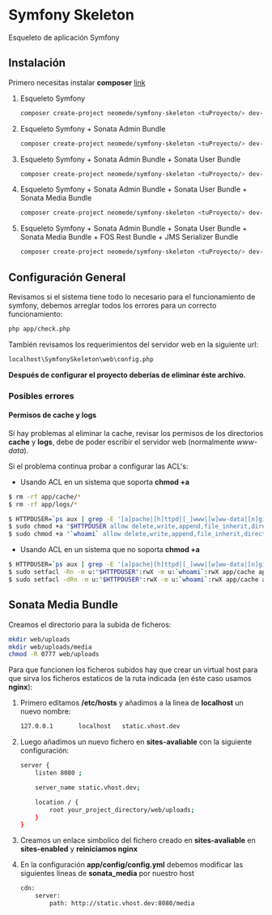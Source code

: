 Symfony Skeleton
================

Esqueleto de aplicación Symfony

Instalación
-----------

Primero necesitas instalar **composer** [link](https://getcomposer.org/doc/00-intro.md)

1. Esqueleto Symfony

    ```sh
    composer create-project neomede/symfony-skeleton <tuProyecto/> dev-symfony
    ```

2. Esqueleto Symfony + Sonata Admin Bundle

    ```sh
    composer create-project neomede/symfony-skeleton <tuProyecto/> dev-sonata-admin
    ```

3. Esqueleto Symfony + Sonata Admin Bundle + Sonata User Bundle

    ```sh
    composer create-project neomede/symfony-skeleton <tuProyecto/> dev-sonata-user
    ```

4. Esqueleto Symfony + Sonata Admin Bundle + Sonata User Bundle + Sonata Media Bundle

    ```sh
    composer create-project neomede/symfony-skeleton <tuProyecto/> dev-sonata-media
    ```

5. Esqueleto Symfony + Sonata Admin Bundle + Sonata User Bundle + Sonata Media Bundle + FOS Rest Bundle + JMS Serializer Bundle

    ```sh
    composer create-project neomede/symfony-skeleton <tuProyecto/> dev-fos-rest
    ```

Configuración General
---------------------

Revisamos si el sistema tiene todo lo necesario para el funcionamiento de symfony, debemos arreglar todos los errores para un correcto funcionamiento:

```sh
php app/check.php
```

También revisamos los requerimientos del servidor web en la siguiente url:

```sh
localhost\SymfonySkeleton\web\config.php
```

**Después de configurar el proyecto deberías de eliminar éste archivo.**

### Posibles errores

#### Permisos de cache y logs

Si hay problemas al eliminar la cache, revisar los permisos de los directorios **cache** y **logs**, debe de poder escribir el servidor web (normalmente *www-data*).

Si el problema continua probar a configurar las ACL's:

* Usando ACL en un sistema que soporta **chmod +a**

```sh
$ rm -rf app/cache/*
$ rm -rf app/logs/*

$ HTTPDUSER=`ps aux | grep -E '[a]pache|[h]ttpd|[_]www|[w]ww-data|[n]ginx' | grep -v root | head -1 | cut -d\  -f1`
$ sudo chmod +a "$HTTPDUSER allow delete,write,append,file_inherit,directory_inherit" app/cache app/logs
$ sudo chmod +a "`whoami` allow delete,write,append,file_inherit,directory_inherit" app/cache app/logs
```

* Usando ACL en un sistema que no soporta **chmod +a**

```sh
$ HTTPDUSER=`ps aux | grep -E '[a]pache|[h]ttpd|[_]www|[w]ww-data|[n]ginx' | grep -v root | head -1 | cut -d\  -f1`
$ sudo setfacl -Rn -m u:"$HTTPDUSER":rwX -m u:`whoami`:rwX app/cache app/logs
$ sudo setfacl -dRn -m u:"$HTTPDUSER":rwX -m u:`whoami`:rwX app/cache app/logs
```

Sonata Media Bundle
-------------------

Creamos el directorio para la subida de ficheros:

```sh
mkdir web/uploads
mkdir web/uploads/media
chmod -R 0777 web/uploads
```

Para que funcionen los ficheros subidos hay que crear un virtual host para que sirva los ficheros estaticos de la ruta indicada (en éste caso usamos **nginx**):

1. Primero editamos **/etc/hosts** y añadimos a la linea de **localhost** un nuevo nombre:

    ```sh
    127.0.0.1       localhost   static.vhost.dev
    ```

2. Luego añadimos un nuevo fichero en **sites-avaliable** con la siguiente configuración:

    ```sh
    server {
        listen 8080 ;

        server_name static.vhost.dev;

        location / {
            root your_project_directory/web/uploads;
        }
    }
    ```

3. Creamos un enlace simbolico del fichero creado en **sites-avaliable** en **sites-enabled** y **reiniciamos nginx**

4. En la configuración **app/config/config.yml** debemos modificar las siguientes lineas de **sonata_media** por nuestro host

    ```sh
    cdn:
        server:
            path: http://static.vhost.dev:8080/media
    ```